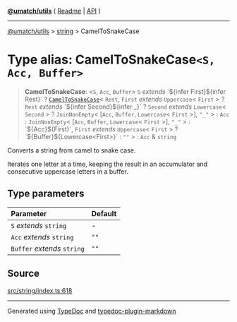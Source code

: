 [**@umatch/utils**](../../README.md) ( [Readme](../../README.md) \| [API](../../API.md) )

---

[@umatch/utils](../../API.md) > [string](../README.md) > CamelToSnakeCase

# Type alias: CamelToSnakeCase`<S, Acc, Buffer>`

> **CamelToSnakeCase**: \<`S`, `Acc`, `Buffer`\> `S` _extends_ \`$\{infer First}$\{infer Rest}\` ? [`CamelToSnakeCase`](type-alias.CamelToSnakeCase.md)\< `Rest`, `First` _extends_ `Uppercase`\< `First` \> ? `Rest` _extends_ \`$\{infer Second}$\{infer \_}\` ? `Second` _extends_ `Lowercase`\< `Second` \> ? `JoinNonEmpty`\< [`Acc`, `Buffer`, `Lowercase`\< `First` \>], `"_"` \> : `Acc` : `JoinNonEmpty`\< [`Acc`, `Buffer`, `Lowercase`\< `First` \>], `"_"` \> : \`$\{Acc}$\{First}\`, `First` _extends_ `Uppercase`\< `First` \> ? \`$\{Buffer}$\{Lowercase\<First\>}\` : `""` \> : `Acc` & `string`

Converts a string from camel to snake case.

Iterates one letter at a time, keeping the result in an
accumulator and consecutive uppercase letters in a buffer.

## Type parameters

| Parameter                   | Default |
| :-------------------------- | :------ |
| `S` _extends_ `string`      | -       |
| `Acc` _extends_ `string`    | `""`    |
| `Buffer` _extends_ `string` | `""`    |

## Source

[src/string/index.ts:618](https://github.com/umatch-oficial/utils/blob/fe3e40a/src/string/index.ts#L618)

---

Generated using [TypeDoc](https://typedoc.org/) and [typedoc-plugin-markdown](https://www.npmjs.com/package/typedoc-plugin-markdown)
